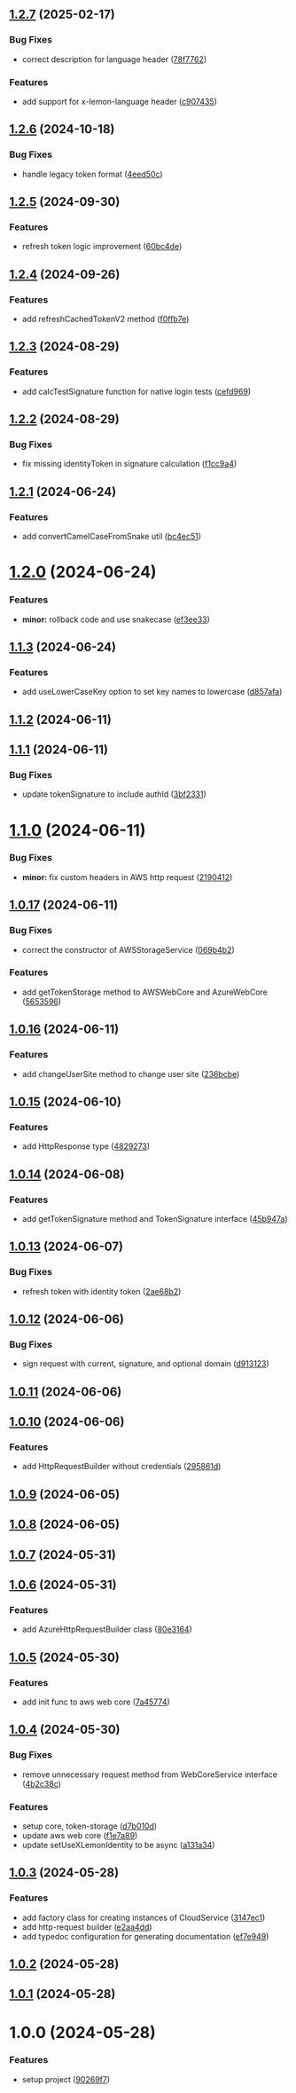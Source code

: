 ## [1.2.7](https://github.com/lemoncloud-io/lemon-web-core/compare/v1.2.6...v1.2.7) (2025-02-17)

### Bug Fixes

-   correct description for language header ([78f7762](https://github.com/lemoncloud-io/lemon-web-core/commit/78f776241990ba9e6d4a8644ceffda4d352af0b7))

### Features

-   add support for x-lemon-language header ([c907435](https://github.com/lemoncloud-io/lemon-web-core/commit/c90743598e8ce9408bcecb7324cfa8b54bb14626))

## [1.2.6](https://github.com/lemoncloud-io/lemon-web-core/compare/v1.2.5...v1.2.6) (2024-10-18)

### Bug Fixes

-   handle legacy token format ([4eed50c](https://github.com/lemoncloud-io/lemon-web-core/commit/4eed50c554a67eaa545ca6db37a95943b7ae265a))

## [1.2.5](https://github.com/lemoncloud-io/lemon-web-core/compare/v1.2.4...v1.2.5) (2024-09-30)

### Features

-   refresh token logic improvement ([60bc4de](https://github.com/lemoncloud-io/lemon-web-core/commit/60bc4de5d1fc8f150447fb99b342b81eff0ebcc2))

## [1.2.4](https://github.com/lemoncloud-io/lemon-web-core/compare/v1.2.3...v1.2.4) (2024-09-26)

### Features

-   add refreshCachedTokenV2 method ([f0ffb7e](https://github.com/lemoncloud-io/lemon-web-core/commit/f0ffb7ee6a4348a83afde491abe3fffb8e2b76d6))

## [1.2.3](https://github.com/lemoncloud-io/lemon-web-core/compare/v1.2.2...v1.2.3) (2024-08-29)

### Features

-   add calcTestSignature function for native login tests ([cefd969](https://github.com/lemoncloud-io/lemon-web-core/commit/cefd9695b0db93288112ddd527a87fcc398e4a1e))

## [1.2.2](https://github.com/lemoncloud-io/lemon-web-core/compare/v1.2.1...v1.2.2) (2024-08-29)

### Bug Fixes

-   fix missing identityToken in signature calculation ([f1cc9a4](https://github.com/lemoncloud-io/lemon-web-core/commit/f1cc9a408a9eadce9346158effe549cca41dcca8))

## [1.2.1](https://github.com/lemoncloud-io/lemon-web-core/compare/v1.2.0...v1.2.1) (2024-06-24)

### Features

-   add convertCamelCaseFromSnake util ([bc4ec51](https://github.com/lemoncloud-io/lemon-web-core/commit/bc4ec5124ed114174b4754cde1ba9fb30f79b686))

# [1.2.0](https://github.com/lemoncloud-io/lemon-web-core/compare/v1.1.3...v1.2.0) (2024-06-24)

### Features

-   **minor:** rollback code and use snakecase ([ef3ee33](https://github.com/lemoncloud-io/lemon-web-core/commit/ef3ee332bbbebf7605fd2c519a3eeea30ac72608))

## [1.1.3](https://github.com/lemoncloud-io/lemon-web-core/compare/v1.1.2...v1.1.3) (2024-06-24)

### Features

-   add useLowerCaseKey option to set key names to lowercase ([d857afa](https://github.com/lemoncloud-io/lemon-web-core/commit/d857afa86a0d5082148f5d2685204e89c7ad5379))

## [1.1.2](https://github.com/lemoncloud-io/lemon-web-core/compare/v1.1.1...v1.1.2) (2024-06-11)

## [1.1.1](https://github.com/lemoncloud-io/lemon-web-core/compare/v1.1.0...v1.1.1) (2024-06-11)

### Bug Fixes

-   update tokenSignature to include authId ([3bf2331](https://github.com/lemoncloud-io/lemon-web-core/commit/3bf23310a31974fdbd01649977326449663d0129))

# [1.1.0](https://github.com/lemoncloud-io/lemon-web-core/compare/v1.0.17...v1.1.0) (2024-06-11)

### Bug Fixes

-   **minor:** fix custom headers in AWS http request ([2190412](https://github.com/lemoncloud-io/lemon-web-core/commit/2190412c9d81208fc1da8abff6e887d44a31abad))

## [1.0.17](https://github.com/lemoncloud-io/lemon-web-core/compare/v1.0.16...v1.0.17) (2024-06-11)

### Bug Fixes

-   correct the constructor of AWSStorageService ([069b4b2](https://github.com/lemoncloud-io/lemon-web-core/commit/069b4b28f14d70f9ab0b92222978fc23b0f478cf))

### Features

-   add getTokenStorage method to AWSWebCore and AzureWebCore ([5653596](https://github.com/lemoncloud-io/lemon-web-core/commit/5653596bfd11eed96b62bd87d80e4018fc270243))

## [1.0.16](https://github.com/lemoncloud-io/lemon-web-core/compare/v1.0.15...v1.0.16) (2024-06-11)

### Features

-   add changeUserSite method to change user site ([236bcbe](https://github.com/lemoncloud-io/lemon-web-core/commit/236bcbe443b6f4dc77d9aa1d121aa480c22abc11))

## [1.0.15](https://github.com/lemoncloud-io/lemon-web-core/compare/v1.0.14...v1.0.15) (2024-06-10)

### Features

-   add HttpResponse type ([4829273](https://github.com/lemoncloud-io/lemon-web-core/commit/4829273f793d0f349b9346f7aee26f4a1143bef2))

## [1.0.14](https://github.com/lemoncloud-io/lemon-web-core/compare/v1.0.13...v1.0.14) (2024-06-08)

### Features

-   add getTokenSignature method and TokenSignature interface ([45b947a](https://github.com/lemoncloud-io/lemon-web-core/commit/45b947a2c40872c239e4268ecb1b87e178c8d3dc))

## [1.0.13](https://github.com/lemoncloud-io/lemon-web-core/compare/v1.0.12...v1.0.13) (2024-06-07)

### Bug Fixes

-   refresh token with identity token ([2ae68b2](https://github.com/lemoncloud-io/lemon-web-core/commit/2ae68b26d22c11c5c2cdf6de123aa154ee1835be))

## [1.0.12](https://github.com/lemoncloud-io/lemon-web-core/compare/v1.0.11...v1.0.12) (2024-06-06)

### Bug Fixes

-   sign request with current, signature, and optional domain ([d913123](https://github.com/lemoncloud-io/lemon-web-core/commit/d913123c2c3bf16faa82138449dfd8a4b4edf4a7))

## [1.0.11](https://github.com/lemoncloud-io/lemon-web-core/compare/v1.0.10...v1.0.11) (2024-06-06)

## [1.0.10](https://github.com/lemoncloud-io/lemon-web-core/compare/v1.0.9...v1.0.10) (2024-06-06)

### Features

-   add HttpRequestBuilder without credentials ([295861d](https://github.com/lemoncloud-io/lemon-web-core/commit/295861dbc856dec05c7bd1bc203db62059efa029))

## [1.0.9](https://github.com/lemoncloud-io/lemon-web-core/compare/v1.0.8...v1.0.9) (2024-06-05)

## [1.0.8](https://github.com/lemoncloud-io/lemon-web-core/compare/v1.0.7...v1.0.8) (2024-06-05)

## [1.0.7](https://github.com/lemoncloud-io/lemon-web-core/compare/v1.0.6...v1.0.7) (2024-05-31)

## [1.0.6](https://github.com/lemoncloud-io/lemon-web-core/compare/v1.0.5...v1.0.6) (2024-05-31)

### Features

-   add AzureHttpRequestBuilder class ([80e3164](https://github.com/lemoncloud-io/lemon-web-core/commit/80e3164894dff6faa5cd8931265e6bc77bf2da62))

## [1.0.5](https://github.com/lemoncloud-io/lemon-web-core/compare/v1.0.4...v1.0.5) (2024-05-30)

### Features

-   add init func to aws web core ([7a45774](https://github.com/lemoncloud-io/lemon-web-core/commit/7a45774bda76f690c01e665450341513b3212f3b))

## [1.0.4](https://github.com/lemoncloud-io/lemon-web-core/compare/v1.0.3...v1.0.4) (2024-05-30)

### Bug Fixes

-   remove unnecessary request method from WebCoreService interface ([4b2c38c](https://github.com/lemoncloud-io/lemon-web-core/commit/4b2c38cdb5af8f51c7765c042113b1e638b17f7e))

### Features

-   setup core, token-storage ([d7b010d](https://github.com/lemoncloud-io/lemon-web-core/commit/d7b010deea3474405d179525c37d965a6f666d81))
-   update aws web core ([f1e7a89](https://github.com/lemoncloud-io/lemon-web-core/commit/f1e7a899d8d184b251bbc641241beb93d40e63ca))
-   update setUseXLemonIdentity to be async ([a131a34](https://github.com/lemoncloud-io/lemon-web-core/commit/a131a34dd29cfd72de72a1fc14e77944963ab816))

## [1.0.3](https://github.com/lemoncloud-io/lemon-web-core/compare/v1.0.2...v1.0.3) (2024-05-28)

### Features

-   add factory class for creating instances of CloudService ([3147ec1](https://github.com/lemoncloud-io/lemon-web-core/commit/3147ec12c29edc6024ba378d9802c0c84c538bdf))
-   add http-request builder ([e2aa4dd](https://github.com/lemoncloud-io/lemon-web-core/commit/e2aa4ddfab3bf2abb0ab93981fa8a883daa718b7))
-   add typedoc configuration for generating documentation ([ef7e949](https://github.com/lemoncloud-io/lemon-web-core/commit/ef7e9496e19b66192ae3f4b871c61987910e69b1))

## [1.0.2](https://github.com/lemoncloud-io/lemon-web-core/compare/v1.0.1...v1.0.2) (2024-05-28)

## [1.0.1](https://github.com/lemoncloud-io/lemon-web-core/compare/v1.0.0...v1.0.1) (2024-05-28)

# 1.0.0 (2024-05-28)

### Features

-   setup project ([90269f7](https://github.com/lemoncloud-io/lemon-web-core/commit/90269f7ef21c4948ac0616c5650fe7940a2b6f90))
